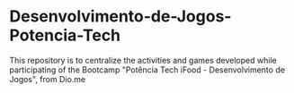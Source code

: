 # Desenvolvimento-de-Jogos-Potencia-Tech
This repository is to centralize the activities and games developed while participating of the Bootcamp "Potência Tech iFood - Desenvolvimento de Jogos", from Dio.me
